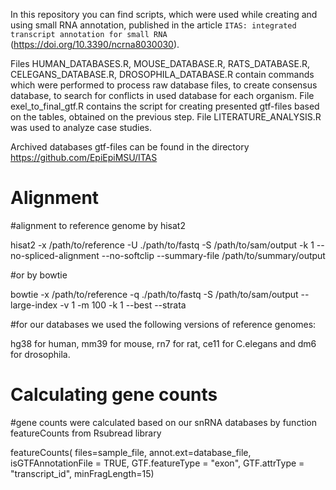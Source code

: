 In this repository you can find scripts, which were used while creating and using small RNA annotation, published in the article `ITAS: integrated transcript annotation for small RNA` (https://doi.org/10.3390/ncrna8030030). 


Files HUMAN_DATABASES.R, MOUSE_DATABASE.R, RATS_DATABASE.R, CELEGANS_DATABASE.R, DROSOPHILA_DATABASE.R contain commands which were performed to process raw database files, to create consensus database, to search for conflicts in used database for each organism. File exel_to_final_gtf.R contains the script for creating presented gtf-files based on the tables, obtained on the previous step.
File LITERATURE_ANALYSIS.R was used to analyze case studies.


Archived databases gtf-files can be found in the directory https://github.com/EpiEpiMSU/ITAS 


Alignment
=========


#alignment to reference genome by hisat2 


hisat2 -x /path/to/reference -U ./path/to/fastq -S /path/to/sam/output -k 1 --no-spliced-alignment --no-softclip --summary-file /path/to/summary/output


#or by bowtie


bowtie -x /path/to/reference -q ./path/to/fastq -S /path/to/sam/output --large-index -v 1 -m 100 -k 1 --best --strata


#for our databases we used the following versions of reference genomes: 


hg38 for human, mm39 for mouse, rn7 for rat, ce11 for C.elegans and dm6 for drosophila. 


Calculating gene counts
=======================


#gene counts were calculated based on our snRNA databases by function featureCounts from Rsubread library


featureCounts(
files=sample_file, 
annot.ext=database_file, 
isGTFAnnotationFile = TRUE, 
GTF.featureType = "exon", 
GTF.attrType = "transcript_id", 
minFragLength=15)